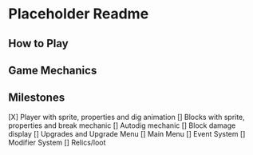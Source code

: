 # Placeholder Readme

## How to Play
## Game Mechanics
## Milestones
[X] Player with sprite, properties and dig animation
[] Blocks with sprite, properties and break mechanic
[] Autodig mechanic
[] Block damage display
[] Upgrades and Upgrade Menu
[] Main Menu
[] Event System
[] Modifier System
[] Relics/loot